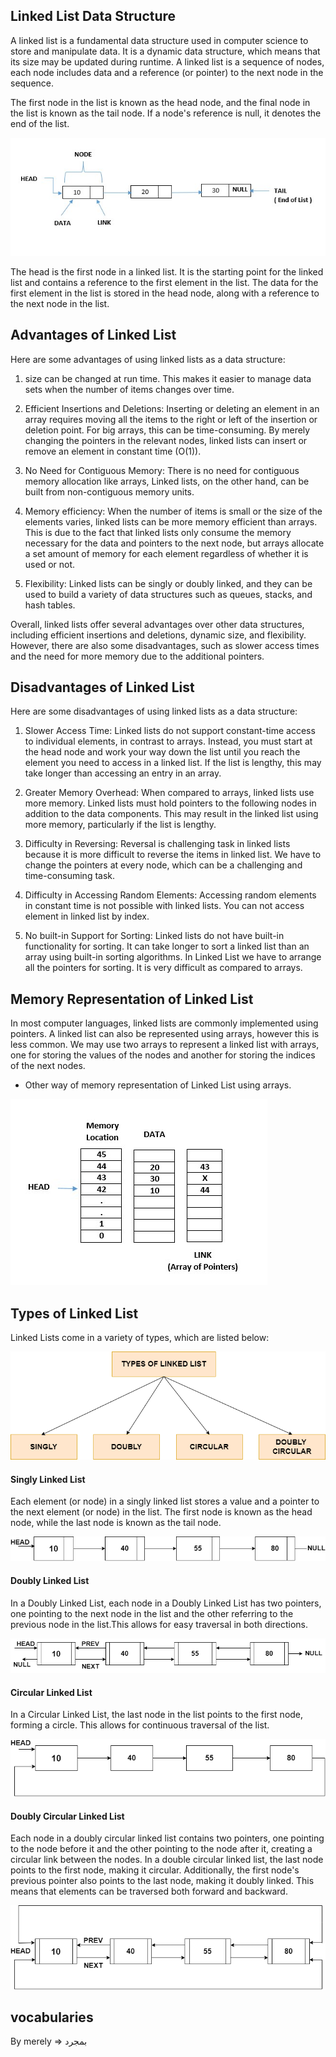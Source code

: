 ## Linked List Data Structure

A linked list is a fundamental data structure used in computer science to store and manipulate data.
It is a dynamic data structure, which means that its size may be updated during runtime. A linked
list is a sequence of nodes, each node includes data and a reference (or pointer) to the next node in
the sequence.

The first node in the list is known as the head node, and the final node in the list is known as the
tail node. If a node's reference is null, it denotes the end of the list.

![](./01.jpg)

The head is the first node in a linked list. It is the starting point for the linked list and
contains a reference to the first element in the list. The data for the first element in the list is
stored in the head node, along with a reference to the next node in the list.

## Advantages of Linked List

Here are some advantages of using linked lists as a data structure:

1. size can be changed at run time. This makes it easier to manage data sets when the number of items changes over time.

2. Efficient Insertions and Deletions: Inserting or deleting an element in an array requires moving all the items to the right or left of the insertion or deletion point. For big arrays, this can be time-consuming. By merely changing the pointers in the relevant nodes, linked lists can insert or remove an element in constant time (O(1)).

3. No Need for Contiguous Memory: There is no need for contiguous memory allocation like arrays, Linked lists, on the other hand, can be built from non-contiguous memory units.

4. Memory efficiency: When the number of items is small or the size of the elements varies, linked lists can be more memory efficient than arrays. This is due to the fact that linked lists only consume the memory necessary for the data and pointers to the next node, but arrays allocate a set amount of memory for each element regardless of whether it is used or not.

5. Flexibility: Linked lists can be singly or doubly linked, and they can be used to build a variety of data structures such as queues, stacks, and hash tables.

Overall, linked lists offer several advantages over other data structures, including efficient insertions and deletions, dynamic size, and flexibility. However, there are also some disadvantages, such as slower access times and the need for more memory due to the additional pointers.

## Disadvantages of Linked List

Here are some disadvantages of using linked lists as a data structure:

1. Slower Access Time: Linked lists do not support constant-time access to individual elements, in contrast to arrays. Instead, you must start at the head node and work your way down the list until you reach the element you need to access in a linked list. If the list is lengthy, this may take longer than accessing an entry in an array.

2. Greater Memory Overhead: When compared to arrays, linked lists use more memory. Linked lists must hold pointers to the following nodes in addition to the data components. This may result in the linked list using more memory, particularly if the list is lengthy.

3. Difficulty in Reversing: Reversal is challenging task in linked lists because it is more difficult to reverse the items in linked list. We have to change the pointers at every node, which can be a challenging and time-consuming task.

4. Difficulty in Accessing Random Elements: Accessing random elements in constant time is not possible with linked lists. You can not access element in linked list by index.

5. No built-in Support for Sorting: Linked lists do not have built-in functionality for sorting. It can take longer to sort a linked list than an array using built-in sorting algorithms. In Linked List we have to arrange all the pointers for sorting. It is very difficult as compared to arrays.

## Memory Representation of Linked List

In most computer languages, linked lists are commonly implemented using pointers. A linked list can also be represented using
arrays, however this is less common. We may use two arrays to represent a linked list with arrays, one for storing the values of
the nodes and another for storing the indices of the next nodes.

- Other way of memory representation of Linked List using arrays.

![](./02.jpg)

## Types of Linked List

Linked Lists come in a variety of types, which are listed below:

![](./03.png)

#### Singly Linked List

Each element (or node) in a singly linked list stores a value and a pointer to the next element (or node) in the list. The first
node is known as the head node, while the last node is known as the tail node.

![](./04.png)

#### Doubly Linked List

In a Doubly Linked List, each node in a Doubly Linked List has two pointers, one pointing to the next node in the list and the
other referring to the previous node in the list.This allows for easy traversal in both directions.

![](./05.png)

#### Circular Linked List

In a Circular Linked List, the last node in the list points to the first node, forming a circle. This allows for continuous traversal of the list.

![](./06.png)

#### Doubly Circular Linked List

Each node in a doubly circular linked list contains two pointers, one pointing to the node before it and the other pointing to
the node after it, creating a circular link between the nodes. In a double circular linked list, the last node points to the
first node, making it circular. Additionally, the first node's previous pointer also points to the last node, making it doubly
linked. This means that elements can be traversed both forward and backward.

![](./07.png)

## vocabularies

By merely => بمجرد
